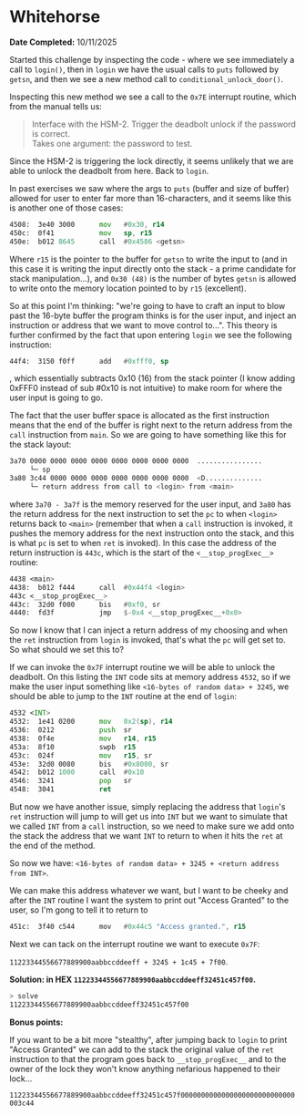 # Whitehorse

**Date Completed:** 10/11/2025

Started this challenge by inspecting the code - where we see immediately a call to `login()`, then in `login` we have the usual calls to `puts` followed by `getsn`, and then we see a new method call to `conditional_unlock_door()`.

Inspecting this new method we see a call to the `0x7E` interrupt routine, which from the manual tells us:

> Interface with the HSM-2. Trigger the deadbolt unlock if the password is
correct.  
Takes one argument: the password to test.

Since the HSM-2 is triggering the lock directly, it seems unlikely that we are able to unlock the deadbolt from here. Back to `login`.

In past exercises we saw where the args to `puts` (buffer and size of buffer) allowed for user to enter far more than 16-characters, and it seems like this is another one of those cases:

```asm
4508:  3e40 3000      mov	#0x30, r14
450c:  0f41           mov	sp, r15
450e:  b012 8645      call	#0x4586 <getsn>
```

Where `r15` is the pointer to the buffer for `getsn` to write the input to (and in this case it is writing the input directly onto the stack - a prime candidate for stack manipulation...), and `0x30 (48)` is the number of bytes `getsn` is allowed to write onto the memory location pointed to by `r15` (excellent).  

So at this point I'm thinking: "we're going to have to craft an input to blow past the 16-byte buffer the program thinks is for the user input, and inject an instruction or address that we want to move control to...". This theory is further confirmed by the fact that upon entering `login` we see the following instruction:

```asm
44f4:  3150 f0ff      add	#0xfff0, sp
```

, which essentially subtracts 0x10 (16) from the stack pointer (I know adding 0xFFF0 instead of sub #0x10 is not intuitive) to make room for where the user input is going to go.

The fact that the user buffer space is allocated as the first instruction means that the end of the buffer is right next to the return address from the `call` instruction from `main`. So we are going to have something like this for the stack layout:

```sh
3a70 0000 0000 0000 0000 0000 0000 0000 0000  ................
     └─ sp
3a80 3c44 0000 0000 0000 0000 0000 0000 0000  <D..............
     └─ return address from call to <login> from <main>
```

where `3a70 - 3a7f` is the memory reserved for the user input, and `3a80` has the return address for the next instruction to set the `pc` to when `<login>` returns back to `<main>` (remember that when a `call` instruction is invoked, it pushes the memory address for the next instruction onto the stack, and this is what `pc` is set to when `ret` is invoked). In this case the address of the return instruction is `443c`, which is the start of the `<__stop_progExec__>` routine:

```asm
4438 <main>
4438:  b012 f444      call	#0x44f4 <login>
443c <__stop_progExec__>
443c:  32d0 f000      bis	#0xf0, sr
4440:  fd3f           jmp	$-0x4 <__stop_progExec__+0x0>
```

So now I know that I can inject a return address of my choosing and when the `ret` instruction from `login` is invoked, that's what the `pc` will get set to. So what should we set this to?

If we can invoke the `0x7F` interrupt routine we will be able to unlock the deadbolt. On this listing the `INT` code sits at memory address `4532`, so if we make the user input something like `<16-bytes of random data> + 3245`, we should be able to jump to the `INT` routine at the end of `login`:

```asm
4532 <INT>
4532:  1e41 0200      mov	0x2(sp), r14
4536:  0212           push	sr
4538:  0f4e           mov	r14, r15
453a:  8f10           swpb	r15
453c:  024f           mov	r15, sr
453e:  32d0 0080      bis	#0x8000, sr
4542:  b012 1000      call	#0x10
4546:  3241           pop	sr
4548:  3041           ret
```

But now we have another issue, simply replacing the address that `login`'s `ret` instruction will jump to will get us into `INT` but we want to simulate that we called `INT` from a `call` instruction, so we need to make sure we add onto the stack the address that we want `INT` to return to when it hits the `ret` at the end of the method.

So now we have: `<16-bytes of random data> + 3245 + <return address from INT>`.

We can make this address whatever we want, but I want to be cheeky and after the `INT` routine I want the system to print out "Access Granted" to the user, so I'm gong to tell it to return to 

```asm
451c:  3f40 c544      mov	#0x44c5 "Access granted.", r15
```

Next we can tack on the interrupt routine we want to execute `0x7F`:

`11223344556677889900aabbccddeeff + 3245 + 1c45 + 7f00`.

**Solution: in HEX `11223344556677889900aabbccddeeff32451c457f00`.**

```sh
> solve
11223344556677889900aabbccddeeff32451c457f00
```

**Bonus points:**

If you want to be a bit more "stealthy", after jumping back to `login` to print "Access Granted" we can add to the stack the original value of the `ret` instruction to that the program goes back to `__stop_progExec__` and to the owner of the lock they won't know anything nefarious happened to their lock...

`11223344556677889900aabbccddeeff32451c457f0000000000000000000000000000003c44`

